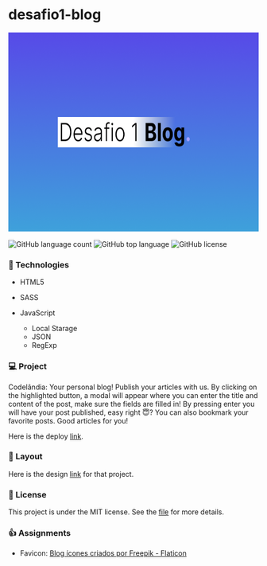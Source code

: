 # desafio1-blog

<p align="center">
  <img height="400em" src="assets/to_readme/thumbnail.png"
</p>

![GitHub language count](https://img.shields.io/github/languages/count/Jolonte/desafio3-onePage)
![GitHub top language](https://img.shields.io/github/languages/top/Jolonte/desafio3-onePage)
![GitHub license](https://img.shields.io/github/license/Jolonte/desafio3-onePage)

### 🚀 Technologies
- HTML5
- SASS
- JavaScript

  - Local Starage
  - JSON
  - RegExp

### 💻 Project
Codelândia: Your personal blog! Publish your articles with us. By clicking on the highlighted button, a modal will appear where you can enter the title and content of the post, make sure the fields are filled in! By pressing enter you will have your post published, easy right 😇? You can also bookmark your favorite posts. Good articles for you!

Here is the deploy [link](https://desafio1-blog.vercel.app/).

### 🔖 Layout
Here is the design [link](https://www.figma.com/file/Yb9IBH56g7T1hdIyZ3BMNO/Desafios---Codel%C3%A2ndia?node-id=139%3A51) for that project.

### 📝 License
This project is under the MIT license. See the [file](LICENSE) for more details.

### 👍 Assignments
- Favicon: <a href="https://www.flaticon.com/br/icones-gratis/blog" title="blog ícones">Blog ícones criados por Freepik - Flaticon</a>
